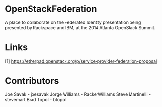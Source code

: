 OpenStackFederation
===================

A place to collaborate on the Federated Identity presentation
being presented by Rackspace and IBM, at the 2014 Atlanta
OpenStack Summit.


Links
=====

[1] https://etherpad.openstack.org/p/service-provider-federation-proposal


Contributors
============

Joe Savak - joesavak
Jorge Williams - RackerWilliams
Steve Martinelli - stevemart
Brad Topol - btopol
